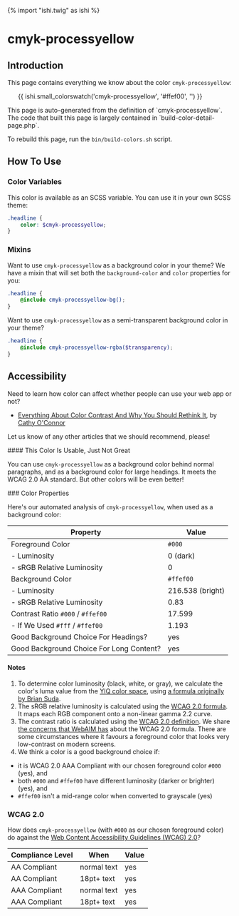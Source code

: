 {% import "ishi.twig" as ishi %}
# cmyk-processyellow

## Introduction

This page contains everything we know about the color `cmyk-processyellow`:

<div class="grid">
    <div class="cell">
        <div class="swatch">
            <ul>
                {{ ishi.small_colorswatch('cmyk-processyellow', '#ffef00', '') }}
            </ul>
        </div>
    </div>
</div>

<div class="callout attention" markdown="1">
This page is auto-generated from the definition of `cmyk-processyellow`. The code that built this page is largely contained in `build-color-detail-page.php`.

To rebuild this page, run the `bin/build-colors.sh` script.
</div>

## How To Use

### Color Variables

This color is available as an SCSS variable. You can use it in your own SCSS theme:

```scss
.headline {
    color: $cmyk-processyellow;
}
```

### Mixins

Want to use `cmyk-processyellow` as a background color in your theme? We have a mixin that will set both the `background-color` and `color` properties for you:

```scss
.headline {
    @include cmyk-processyellow-bg();
}
```

Want to use `cmyk-processyellow` as a semi-transparent background color in your theme?

```scss
.headline {
    @include cmyk-processyellow-rgba($transparency);
}
```

## Accessibility

Need to learn how color can affect whether people can use your web app or not?

* [Everything About Color Contrast And Why You Should Rethink It](https://www.smashingmagazine.com/2014/10/color-contrast-tips-and-tools-for-accessibility/), by [Cathy O'Connor](http://www.twitter.com/cagocon)

Let us know of any other articles that we should recommend, please!
<div class="callout warning" markdown="1">
#### This Color Is Usable, Just Not Great

You can use `cmyk-processyellow` as a background color behind normal paragraphs, and as a background color for large headings. It meets the WCAG 2.0 AA standard. But other colors will be even better!
</div>
### Color Properties

Here's our automated analysis of `cmyk-processyellow`, when used as a background color:

Property | Value
---------|------
Foreground Color | `#000`
- Luminosity | 0 (dark)
- sRGB Relative Luminosity | 0
Background Color | `#ffef00`
- Luminosity | 216.538 (bright)
- sRGB Relative Luminosity | 0.83
Contrast Ratio `#000` / `#ffef00` | 17.599
- If We Used `#fff` / `#ffef00` | 1.193
Good Background Choice For Headings? | yes
Good Background Choice For Long Content? | yes

#### Notes

1. To determine color luminosity (black, white, or gray), we calculate the color's luma value from the [YIQ color space](https://en.wikipedia.org/wiki/YIQ), using [a formula originally by Brian Suda](https://24ways.org/2010/calculating-color-contrast/).
1. The sRGB relative luminosity is calculated using the [WCAG 2.0 formula](https://www.w3.org/TR/WCAG20/#relativeluminancedef). It maps each RGB component onto a non-linear gamma 2.2 curve.
1. The contrast ratio is calculated using the [WCAG 2.0 definition](https://www.w3.org/TR/2008/REC-WCAG20-20081211/#contrast-ratiodef). We share [the concerns that WebAIM has](http://webaim.org/blog/wcag-2-1-feedback/) about the WCAG 2.0 formula. There are some circumstances where it favours a foreground color that looks very low-contrast on modern screens.
1. We think a color is a good background choice if:
  - it is WCAG 2.0 AAA Compliant with our chosen foreground color `#000` (yes), and
  - both `#000` and `#ffef00` have different luminosity (darker or brighter) (yes), and
  - `#ffef00` isn't a mid-range color when converted to grayscale (yes)

### WCAG 2.0

How does `cmyk-processyellow` (with `#000` as our chosen foreground color) do against the [Web Content Accessibility Guidelines (WCAG) 2.0](https://www.w3.org/TR/WCAG20/)?

Compliance Level | When | Value
-----------------|------|------
AA Compliant | normal text | yes
AA Compliant | 18pt+ text | yes
AAA Compliant | normal text | yes
AAA Compliant | 18pt+ text | yes